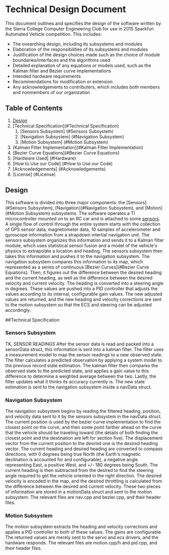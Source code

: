 # Technical Design Document
This document outlines and specifies the design of the software written by
the Sierra College Computer Engineering Club for use in 2015 Sparkfun
Automated Vehicle competition. This includes:
- The ovearching design, including its subsystems and modules
- Elaboration of the responsibilities of its subsystems and modules
- Justification of the design choices made such as the choice of
module boundaries/interfaces and the algorithms used
- Detailed explanation of any equations or models used, such as the
Kalman filter and Bezier curve implementations
- Intended hardware requirements
- Recommendations for modification or extension
- Any acknowledgements to contributers, which includes both members and
nonmembers of our organization

## Table of Contents
1. [Design](#design)
2. [Technical Specification](#Technical Specification)
	 1. [Sensors Subsystem] (#Sensors Subsystem)
	 2. [Navigation Subsystem] (#Navigation Subsystem)
	 3. [Motion Subsystem] (#Motion Subsystem)
3. [Kalman Filter Implementation](#Kalman Filter Implementation)
4. [Bezier Curve Equations](#Bezier Curve Equations)
5. [Hardware Used] (#Hardware)
6. [How to Use our Code] (#How to Use our Code)
7. [Acknowledgements] (#Acknowledgements)
8. [License] (#License)

## Design
This software is divided into three major components: the
[Sensors](#Sensors Subsystem), [Navigation](#Navigation Subsystem), and
[Motion](#Motion Subsystem) subsystems. The software operates a TI
microcontroller mounted on to an RC car and is attached to some
[sensors](#Hardware). A single flow of control through the entire system
starts with the collection of GPS sensor data, magnetometer data, 10 samples of
accelerometer and gyroscope information from a strapdown intertial
navigation unit. The sensors subsystem organizes this information and
sends it to a Kalman filter module, which uses statistical sensor fusion
and a model of the vehicle's physics to extrapolate a location and
heading. The sensors subsystem then takes this information and pushes it
to the navigation subsystem. The navigation subsystem compares this
information to its map, which represented as a series of continuous
[Bezier Curves](#Bezier Curve Equations). Then, it figures out the
difference between the desired heading and the current heading, as well as the
difference between the desired velocity and current velocity. The
heading is converted into a steering angle in degrees. These
values are pushed into a PID controller that adjusts the values
according to its internal, configurable gain values. The new adjusted
values are returned, and the new heading and velocity corrections are
sent to the motion subsystem so that the ECS and steering can be
adjusted accordingly.

##Technical Specification

### Sensors Subsystem
TK, SENSOR READINGS
After the sensor data is read and packed into a sensorData struct, this
information is sent into a kalman filter. The filter uses a measurement
model to map the sensor readings to a new observed state. The filter
calculates a predicted observation by applying a system model to the
previous record state estimation. The kalman filter then compares the
observed state to the predicted state, and applies a gain value to
this difference to determine a weighted average between the
two. Lastly, the filter updates what it thinks its accuracy currently
is. The new state estimation is sent to the navigation subsystem
inside a navData struct. 
		
### Navigation Subsystem
The navigation subsystem begins by reading the filtered heading,
position, and velocity data sent to it by the sensors subsystem in the
navData struct. The current position is used by the bezier curve
implementation to find the closest point on the curve, and then some
point farther ahead on the curve that the vehicle should be traveling
toward (the details of both finding the closest point and the
destination are left for section five). The displacement vector from the
current position to the desired one is the desired heading vector. The
current heading and desired heading are converted to compass directions,
with  0 degrees being true North (the Earth's magnetic declination is
accounted for and configurable), a negative angle representing East, a
positive West, and +/- 180 degrees being South.  The current heading is
then subtracted from the desired to find the steering angle required to
get the vehicle oriented in the right direction. The desired velocity is
encoded in the map, and the desired throttling is calculated from the
difference between the desired and current velocity. These two pieces of
information are stored in a motionData struct and sent to the motion
subsystem. The relevant files are nav.cpp and bezier.cpp, and their
header files.

### Motion Subsystem
The motion subsystem extracts the heading and velocity corrections and
applies a PID controller to both of these values. The gains are
configurable. The returned values are merely sent to the servo and ecs
drivers, and the hardware responds. The relevant files are motion.cpp/h
and pid.cpp, and their header files.